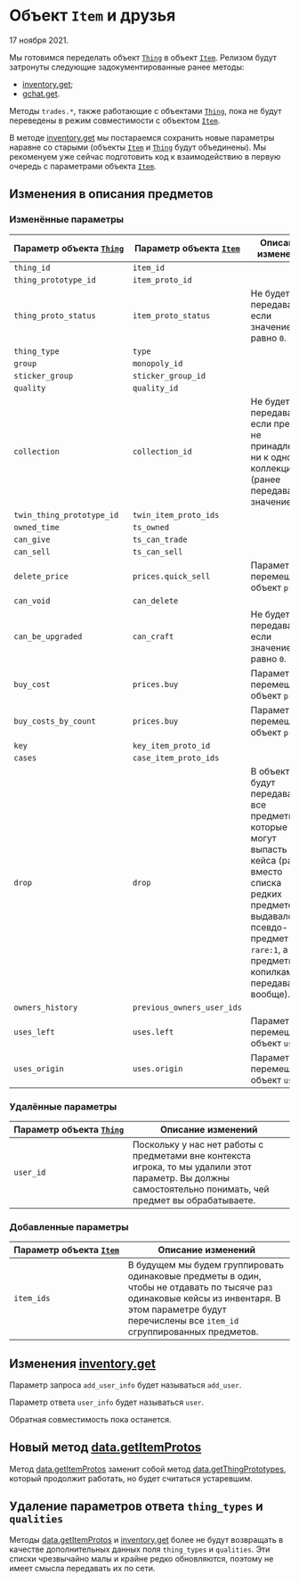 
# Объект `Item` и друзья

17 ноября 2021.

Мы готовимся переделать объект [`Thing`](/objects/Thing) в объект [`Item`](/objects/Item). Релизом будут затронуты следующие задокументированные ранее методы:

- [inventory.get](/api/http/inventory.get);
- [gchat.get](/api/http/gchat.get).

Методы `trades.*`, также работающие с объектами [`Thing`](/objects/Thing), пока не будут переведены в режим совместимости с объектом [`Item`](/objects/Item).

В методе [inventory.get](/api/http/inventory.get) мы постараемся сохранить новые параметры наравне со старыми (объекты [`Item`](/objects/Item) и [`Thing`](/objects/Thing) будут объединены).
Мы рекоменуем уже сейчас подготовить код к взаимодействию в первую очередь с параметрами объекта [`Item`](/objects/Item).

## Изменения в описания предметов

### Изменённые параметры

| Параметр&nbsp;объекта&nbsp;[`Thing`](/objects/Thing) | Параметр&nbsp;объекта&nbsp;[`Item`](/objects/Item) | Описание изменений |
| --- | --- | --- |
| `thing_id` | `item_id` | |
| `thing_prototype_id` | `item_proto_id` | |
| `thing_proto_status` | `item_proto_status` | Не будет передаваться, если значение равно `0`. |
| `thing_type` | `type` | |
| `group` | `monopoly_id` | |
| `sticker_group` | `sticker_group_id` | |
| `quality` | `quality_id` | |
| `collection` | `collection_id` | Не будет передаваться, если предмет не принадлежит ни к одной коллекции (ранее передавалось значение `-1`). |
| `twin_thing_prototype_id` | `twin_item_proto_ids` | |
| `owned_time` | `ts_owned` | |
| `can_give` | `ts_can_trade` | |
| `can_sell` | `ts_can_sell` | |
| `delete_price` | `prices.quick_sell` | Параметр перемещён в объект `prices`. |
| `can_void` | `can_delete` | |
| `can_be_upgraded` | `can_craft` | Не будет передаваться, если значение равно `0`. |
| `buy_cost` | `prices.buy` | Параметр перемещён в объект `prices`. |
| `buy_costs_by_count` | `prices.buy` | Параметр перемещён в объект `prices`. |
| `key` | `key_item_proto_id` | |
| `cases` | `case_item_proto_ids` | |
| `drop` | `drop` | В объекте будут передаваться все предметы, которые могут выпасть из кейса (ранее вместо списка редких предметов выдавался псевдо-предмет `rare:1`, а предметы с копилками не передавались вообще). |
| `owners_history` | `previous_owners_user_ids` | |
| `uses_left` | `uses.left` | Параметр перемещён в объект `uses`. |
| `uses_origin` | `uses.origin` | Параметр перемещён в объект `uses`. |

### Удалённые параметры

| Параметр&nbsp;объекта&nbsp;[`Thing`](/objects/Thing) | Описание изменений |
| --- | --- |
| `user_id` | Поскольку у нас нет работы с предметами вне контекста игрока, то мы удалили этот параметр. Вы должны самостоятельно понимать, чей предмет вы обрабатываете. |

### Добавленные параметры

| Параметр&nbsp;объекта&nbsp;[`Item`](/objects/Item) | Описание изменений |
| --- | --- |
| `item_ids` | В будущем мы будем группировать одинаковые предметы в один, чтобы не отдавать по тысяче раз одинаковые кейсы из инвентаря. В этом параметре будут перечислены все `item_id` сгруппированных предметов. |

## Изменения [inventory.get](/api/http/inventory.get)

Параметр запроса `add_user_info` будет называться `add_user`.

Параметр ответа `user_info` будет называться `user`.

Обратная совместимость пока останется.

## Новый метод [data.getItemProtos](/api/http/data.getItemProtos)

Метод [data.getItemProtos](/api/http/data.getItemProtos) заменит собой метод [data.getThingPrototypes](/api/http/data.getThingPrototypes), который продолжит работать, но будет считаться устаревшим.

## Удаление параметров ответа `thing_types` и `qualities`

Методы [data.getItemProtos](/api/http/data.getItemProtos) и [inventory.get](/api/http/inventory.get) более не будут возвращать в качестве дополнительных данных поля `thing_types` и `qualities`. Эти списки чрезвычайно малы и крайне редко обновляются, поэтому не имеет смысла передавать их по сети.
